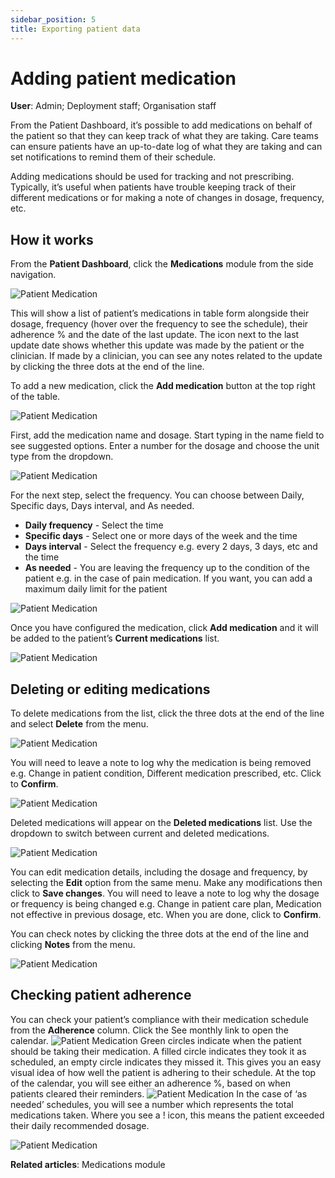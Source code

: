```yaml
---
sidebar_position: 5
title: Exporting patient data
---
```

# Adding patient medication
**User**: Admin; Deployment staff; Organisation staff

From the Patient Dashboard, it’s possible to add medications on behalf of the patient so that they can keep track of what they are taking. Care teams can ensure patients have an up-to-date log of what they are taking and can set notifications to remind them of their schedule.

Adding medications should be used for tracking and not prescribing. Typically, it’s useful when patients have trouble keeping track of their different medications or for making a note of changes in dosage, frequency, etc.

## How it works
From the **Patient Dashboard**, click the **Medications** module from the side navigation.

![Patient Medication](./assets/PatientMedication01.png)

This will show a list of patient’s medications in table form alongside their dosage, frequency (hover over the frequency to see the schedule), their adherence % and the date of the last update. The icon next to the last update date shows whether this update was made by the patient or the clinician. If made by a clinician, you can see any notes related to the update by clicking the three dots at the end of the line.

To add a new medication, click the **Add medication** button at the top right of the table.

![Patient Medication](./assets/PatientMedication02.png)

First, add the medication name and dosage. Start typing in the name field to see suggested options. Enter a number for the dosage and choose the unit type from the dropdown.

![Patient Medication](./assets/PatientMedication03.png)

For the next step, select the frequency. You can choose between Daily, Specific days, Days interval, and As needed.

 - **Daily frequency** - Select the time
 - **Specific days** - Select one or more days of the week and the time 
 - **Days interval** - Select the frequency e.g. every 2 days, 3 days, etc and the time
 - **As needed** - You are leaving the frequency up to the condition of the patient e.g. in the case of pain medication. If you want, you can add a maximum daily limit for the patient

![Patient Medication](./assets/PatientMedication04.png)

Once you have configured the medication, click **Add medication** and it will be added to the patient’s **Current medications** list.

![Patient Medication](./assets/PatientMedication05.png)

## Deleting or editing medications
To delete medications from the list, click the three dots at the end of the line and select **Delete** from the menu.

![Patient Medication](./assets/PatientMedication06.png)

You will need to leave a note to log why the medication is being removed e.g. Change in patient condition, Different medication prescribed, etc. Click to **Confirm**. 

![Patient Medication](./assets/PatientMedication07.png)

Deleted medications will appear on the **Deleted medications** list. Use the dropdown to switch between current and deleted medications. 

![Patient Medication](./assets/PatientMedication08.png)

You can edit medication details, including the dosage and frequency, by selecting the **Edit** option from the same menu. Make any modifications then click to **Save changes**. You will need to leave a note to log why the dosage or frequency is being changed e.g. Change in patient care plan, Medication not effective in previous dosage, etc. When you are done, click to **Confirm**.  

You can check notes by clicking the three dots at the end of the line and clicking **Notes** from the menu. 

![Patient Medication](./assets/PatientMedication09.png)

## Checking patient adherence

You can check your patient’s compliance with their medication schedule from the **Adherence** column. Click the See monthly link to open the calendar. 
![Patient Medication](./assets/PatientMedication10.png)
Green circles indicate when the patient should be taking their medication. A filled circle indicates they took it as scheduled, an empty circle indicates they missed it. This gives you an easy visual idea of how well the patient is adhering to their schedule. At the top of the calendar, you will see either an adherence %, based on when patients cleared their reminders. 
![Patient Medication](./assets/PatientMedication11.png)
In the case of  ‘as needed’ schedules, you will see a number which represents the total medications taken. Where you see a ! icon, this means the patient exceeded their daily recommended dosage.

![Patient Medication](./assets/PatientMedication12.png)

**Related articles**: Medications module
